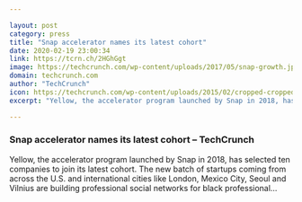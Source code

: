 ```yaml
---

layout: post
category: press
title: "Snap accelerator names its latest cohort"
date: 2020-02-19 23:00:34
link: https://tcrn.ch/2HGhGgt
image: https://techcrunch.com/wp-content/uploads/2017/05/snap-growth.jpg?w=711
domain: techcrunch.com
author: "TechCrunch"
icon: https://techcrunch.com/wp-content/uploads/2015/02/cropped-cropped-favicon-gradient.png?w=180
excerpt: "Yellow, the accelerator program launched by Snap in 2018, has selected ten companies to join its latest cohort. The new batch of startups coming from across the U.S. and international cities like London, Mexico City, Seoul and Vilnius are building professional social networks for black professional…"

---
```


### Snap accelerator names its latest cohort – TechCrunch

Yellow, the accelerator program launched by Snap in 2018, has selected ten companies to join its latest cohort. The new batch of startups coming from across the U.S. and international cities like London, Mexico City, Seoul and Vilnius are building professional social networks for black professional…